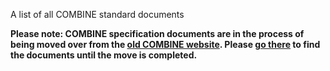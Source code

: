 A list of all COMBINE standard documents

**Please note: COMBINE specification documents are in the process of being moved over from the [old COMBINE website](http://old_co.mbine.org/). Please [go there](http://old_co.mbine.org/) to find the documents until the move is completed.**